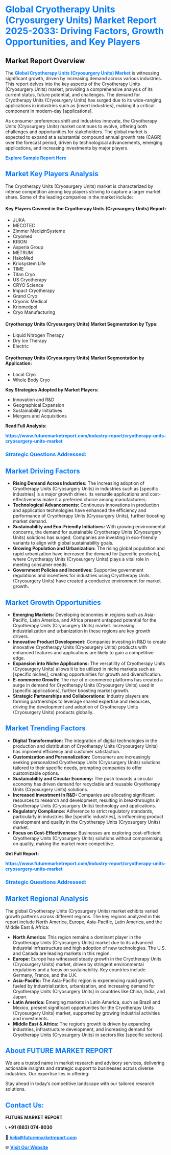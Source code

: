 <h1 style="color: #007BFF;">Global Cryotherapy Units (Cryosurgery Units) Market Report 2025-2033: Driving Factors, Growth Opportunities, and Key Players</h1>

<section id="overview">
<h2>Market Report Overview</h2>
<p>The <a href="https://www.futuremarketreport.com/industry-report/cryotherapy-units-cryosurgery-units-market" style="color: #007BFF; text-decoration: none;"><strong>Global Cryotherapy Units (Cryosurgery Units) Market</strong></a> is witnessing significant growth, driven by increasing demand across various industries. This report delves into the key aspects of the Cryotherapy Units (Cryosurgery Units) market, providing a comprehensive analysis of its current status, future potential, and challenges. The demand for Cryotherapy Units (Cryosurgery Units) has surged due to its wide-ranging applications in industries such as [insert industries], making it a critical component in modern-day [applications].</p>
<p>As consumer preferences shift and industries innovate, the Cryotherapy Units (Cryosurgery Units) market continues to evolve, offering both challenges and opportunities for stakeholders. The global market is expected to expand at a substantial compound annual growth rate (CAGR) over the forecast period, driven by technological advancements, emerging applications, and increasing investments by major players.</p>
</section>

<section id="overview">
<p><a href="https://www.futuremarketreport.com/request-sample/reportId=97064" style="color: #007BFF; text-decoration: none;"><strong>Explore Sample Report Here</strong></a></p>
</section>

<section id="key-players">
<h2 style="color: #007BFF;">Market Key Players Analysis</h2>
<p>The Cryotherapy Units (Cryosurgery Units) market is characterized by intense competition among key players striving to capture a larger market share. Some of the leading companies in the market include:</p>
<h4>Key Players Covered in the Cryotherapy Units (Cryosurgery Units) Report:</h4>
<ul><li>JUKA</li><li>MECOTEC</li><li>Zimmer MedizinSysteme</li><li>Cryomed</li><li>KRION</li><li>Asperia Group</li><li>METRUM</li><li>HakoMed</li><li>Kriosystem Life</li><li>TIME</li><li>Titan Cryo</li><li>US Cryotherapy</li><li>CRYO Science</li><li>Impact Cryotherapy</li><li>Grand Cryo</li><li>Cryonic Medical</li><li>Kriomedpol</li><li>Cryo Manufacturing</li></ul>
<h4>Cryotherapy Units (Cryosurgery Units) Market Segmentation by Type:</h4>
<ul><li>Liquid Nitrogen Therapy</li><li>Dry Ice Therapy</li><li>Electric</li></ul>

<h4>Cryotherapy Units (Cryosurgery Units) Market Segmentation by Application:</h4>
<ul><li>Local Cryo</li><li>Whole Body Cryo</li></ul>
<p><strong>Key Strategies Adopted by Market Players:</strong></p>
<ul>
<li>Innovation and R&D</li>
<li>Geographical Expansion</li>
<li>Sustainability Initiatives</li>
<li>Mergers and Acquisitions</li>
</ul>
</section>

<section>
<p><strong>Read Full Analysis: </strong></p><a href="https://www.futuremarketreport.com/industry-report/cryotherapy-units-cryosurgery-units-market" style="color: #007BFF; text-decoration: none;"><strong>https://www.futuremarketreport.com/industry-report/cryotherapy-units-cryosurgery-units-market</strong></a>
<h3 style="color: #007BFF;">Strategic Questions Addressed:</h3>
</section>

<section id="driving-factors">
<h2 style="color: #007BFF;">Market Driving Factors</h2>
<ul>
<li><strong>Rising Demand Across Industries:</strong> The increasing adoption of Cryotherapy Units (Cryosurgery Units) in industries such as [specific industries] is a major growth driver. Its versatile applications and cost-effectiveness make it a preferred choice among manufacturers.</li>
<li><strong>Technological Advancements:</strong> Continuous innovations in production and application technologies have enhanced the efficiency and performance of Cryotherapy Units (Cryosurgery Units), further boosting market demand.</li>
<li><strong>Sustainability and Eco-Friendly Initiatives:</strong> With growing environmental concerns, the demand for sustainable Cryotherapy Units (Cryosurgery Units) solutions has surged. Companies are investing in eco-friendly variants to align with global sustainability goals.</li>
<li><strong>Growing Population and Urbanization:</strong> The rising global population and rapid urbanization have increased the demand for [specific products], where Cryotherapy Units (Cryosurgery Units) plays a vital role in meeting consumer needs.</li>
<li><strong>Government Policies and Incentives:</strong> Supportive government regulations and incentives for industries using Cryotherapy Units (Cryosurgery Units) have created a conducive environment for market growth.</li>
</ul>
</section>

<section id="growth-opportunities">
<h2 style="color: #007BFF;">Market Growth Opportunities</h2>
<ul>
<li><strong>Emerging Markets:</strong> Developing economies in regions such as Asia-Pacific, Latin America, and Africa present untapped potential for the Cryotherapy Units (Cryosurgery Units) market. Increasing industrialization and urbanization in these regions are key growth drivers.</li>
<li><strong>Innovative Product Development:</strong> Companies investing in R&D to create innovative Cryotherapy Units (Cryosurgery Units) products with enhanced features and applications are likely to gain a competitive edge.</li>
<li><strong>Expansion into Niche Applications:</strong> The versatility of Cryotherapy Units (Cryosurgery Units) allows it to be utilized in niche markets such as [specific niches], creating opportunities for growth and diversification.</li>
<li><strong>E-commerce Growth:</strong> The rise of e-commerce platforms has created a surge in demand for Cryotherapy Units (Cryosurgery Units) used in [specific applications], further boosting market growth.</li>
<li><strong>Strategic Partnerships and Collaborations:</strong> Industry players are forming partnerships to leverage shared expertise and resources, driving the development and adoption of Cryotherapy Units (Cryosurgery Units) products globally.</li>
</ul>
</section>

<section id="trending-factors">
<h2 style="color: #007BFF;">Market Trending Factors</h2>
<ul>
<li><strong>Digital Transformation:</strong> The integration of digital technologies in the production and distribution of Cryotherapy Units (Cryosurgery Units) has improved efficiency and customer satisfaction.</li>
<li><strong>Customization and Personalization:</strong> Consumers are increasingly seeking personalized Cryotherapy Units (Cryosurgery Units) solutions tailored to their specific needs, prompting companies to offer customizable options.</li>
<li><strong>Sustainability and Circular Economy:</strong> The push towards a circular economy has driven demand for recyclable and reusable Cryotherapy Units (Cryosurgery Units) solutions.</li>
<li><strong>Increased Investment in R&D:</strong> Companies are allocating significant resources to research and development, resulting in breakthroughs in Cryotherapy Units (Cryosurgery Units) technology and applications.</li>
<li><strong>Regulatory Compliance:</strong> Adherence to strict regulatory standards, particularly in industries like [specific industries], is influencing product development and quality in the Cryotherapy Units (Cryosurgery Units) market.</li>
<li><strong>Focus on Cost-Effectiveness:</strong> Businesses are exploring cost-efficient Cryotherapy Units (Cryosurgery Units) solutions without compromising on quality, making the market more competitive.</li>
</ul>
</section>

<section>
<p><strong>Get Full Report: </strong></p><a href="https://www.futuremarketreport.com/industry-report/cryotherapy-units-cryosurgery-units-market" style="color: #007BFF; text-decoration: none;"><strong>https://www.futuremarketreport.com/industry-report/cryotherapy-units-cryosurgery-units-market</strong></a>
<h3 style="color: #007BFF;">Strategic Questions Addressed:</h3>
</section>


<section id="regional-analysis">
<h2 style="color: #007BFF;">Market Regional Analysis</h2>
<p>The global Cryotherapy Units (Cryosurgery Units) market exhibits varied growth patterns across different regions. The key regions analyzed in this report include North America, Europe, Asia-Pacific, Latin America, and the Middle East & Africa:</p>
<ul>
<li><strong>North America:</strong> This region remains a dominant player in the Cryotherapy Units (Cryosurgery Units) market due to its advanced industrial infrastructure and high adoption of new technologies. The U.S. and Canada are leading markets in this region.</li>
<li><strong>Europe:</strong> Europe has witnessed steady growth in the Cryotherapy Units (Cryosurgery Units) market, driven by stringent environmental regulations and a focus on sustainability. Key countries include Germany, France, and the U.K.</li>
<li><strong>Asia-Pacific:</strong> The Asia-Pacific region is experiencing rapid growth, fueled by industrialization, urbanization, and increasing demand for Cryotherapy Units (Cryosurgery Units) in countries like China, India, and Japan.</li>
<li><strong>Latin America:</strong> Emerging markets in Latin America, such as Brazil and Mexico, present significant opportunities for the Cryotherapy Units (Cryosurgery Units) market, supported by growing industrial activities and investments.</li>
<li><strong>Middle East & Africa:</strong> The region’s growth is driven by expanding industries, infrastructure development, and increasing demand for Cryotherapy Units (Cryosurgery Units) in sectors like [specific sectors].</li>
</ul>
</section>

<footer>
<h2 style="color: #007BFF;">About FUTURE MARKET REPORT</h2>
<p>We are a trusted name in market research and advisory services, delivering actionable insights and strategic support to businesses across diverse industries. Our expertise lies in offering:</p>

<p>Stay ahead in today’s competitive landscape with our tailored research solutions.</p>

<h2 style="color: #007BFF;">Contact Us:</h2>
<p><strong>FUTURE MARKET REPORT</strong></p>
<p>📞 <strong>+91 (883) 074-8030</strong></p>
<p>📧 <strong><a href="mailto:help@futuremarketreport.com" style="color: #007BFF;">help@futuremarketreport.com</a></strong></p>
<p>🌐 <strong><a href="https://www.futuremarketreport.com/" style="color: #007BFF;">Visit Our Website</a></strong></p>
</footer>